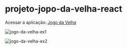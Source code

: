 # projeto-jopo-da-velha-react

Acessar a aplicação: <a href="https://projeto-jogo-da-velha-react.vercel.app">Jogo da Velha</a>

![jogo-da-velha-ex1](https://github.com/David-Chavier/projeto-jogo-da-velha-react/assets/115047948/32652a00-efbe-42f2-9d3d-876b5ef178c0)

![jogo-da-velha-ex2](https://github.com/David-Chavier/projeto-jogo-da-velha-react/assets/115047948/65904933-b602-45f2-83ca-e2eb7a50b518)

